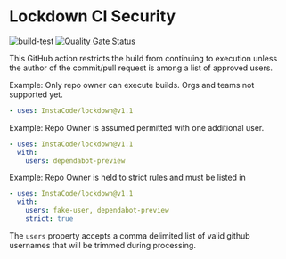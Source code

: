# Lockdown CI Security

![build-test](https://github.com/InstaCode/lockdown/workflows/build-test/badge.svg)
[![Quality Gate Status](https://sonarcloud.io/api/project_badges/measure?project=InstaCode_lockdown&metric=alert_status)](https://sonarcloud.io/dashboard?id=InstaCode_lockdown)

This GitHub action restricts the build from continuing to execution unless the author of the commit/pull request is among a list of approved users.

Example: Only repo owner can execute builds.  Orgs and teams not supported yet.
```yaml
- uses: InstaCode/lockdown@v1.1
```

Example: Repo Owner is assumed permitted with one additional user.
```yaml
- uses: InstaCode/lockdown@v1.1
  with:
    users: dependabot-preview
```

Example: Repo Owner is held to strict rules and must be listed in 
```yaml
- uses: InstaCode/lockdown@v1.1
  with:
    users: fake-user, dependabot-preview
    strict: true
```

The `users` property accepts a comma delimited list of valid github usernames that will be trimmed during processing.


